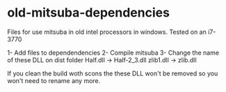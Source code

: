 # old-mitsuba-dependencies

Files for use mitsuba in old intel processors in windows. Tested on an i7-3770

1- Add files to dependendencies
2- Compile mitsuba
3- Change the name of these DLL on dist folder
   Half.dll -> Half-2_3.dll
   zlib1.dll -> zlib.dll
   
If you clean the build woth scons the these DLL won't be removed so you won't need to rename any more. 
